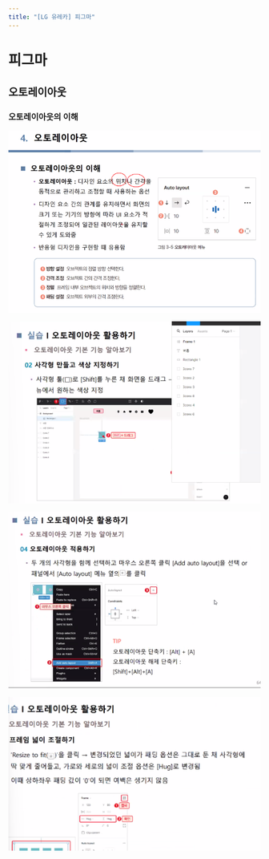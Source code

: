 ```yaml
---
title: "[LG 유레카] 피그마"
---
```


# 피그마

## 오토레이아웃

### 오토레이아웃의 이해



![image-20240801092316909](../../../images/Untitled/image-20240801092316909.png)

![ ](../../../images/Untitled/image-20240801092554449.png)

![image-20240801092741367](../../../images/Untitled/image-20240801092741367.png)

![image-20240801094707841](../../../images/Untitled/image-20240801094707841.png)	